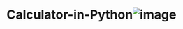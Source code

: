 # Calculator-in-Python![image](https://user-images.githubusercontent.com/113086314/235051078-af2c9f63-235e-4579-b2c1-c298e2aa503b.png)
